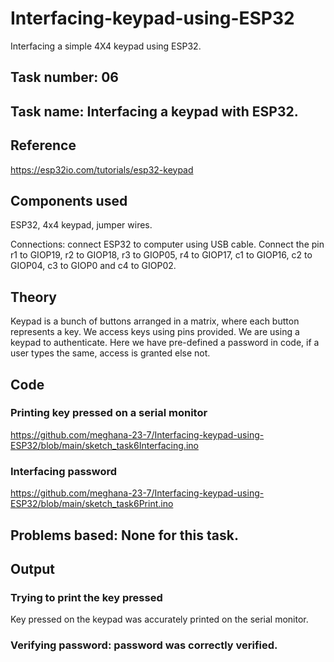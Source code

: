 # Interfacing-keypad-using-ESP32
Interfacing a simple 4X4 keypad using ESP32.

## Task number: 06

## Task name: Interfacing a keypad with ESP32.

## Reference
https://esp32io.com/tutorials/esp32-keypad

## Components used
ESP32, 4x4 keypad, jumper wires.

Connections: connect ESP32 to computer using USB cable. Connect the pin r1 to GIOP19, r2 to GIOP18, r3 to GIOP05, r4 to GIOP17, c1 to GIOP16, c2 to GIOP04, c3 to GIOP0 and c4 to GIOP02. 

## Theory
Keypad is a bunch of buttons arranged in a matrix, where each button represents a key. We access keys using pins provided.
We are using a keypad to authenticate. Here we have pre-defined a password in code, if a user types the same, access is granted else not.

## Code
### Printing key pressed on a serial monitor
https://github.com/meghana-23-7/Interfacing-keypad-using-ESP32/blob/main/sketch_task6Interfacing.ino

### Interfacing password
https://github.com/meghana-23-7/Interfacing-keypad-using-ESP32/blob/main/sketch_task6Print.ino

##  Problems based: None for this task.

## Output

### Trying to print the key pressed
Key pressed on the keypad was accurately printed on the serial monitor.

### Verifying password: password was correctly verified.
